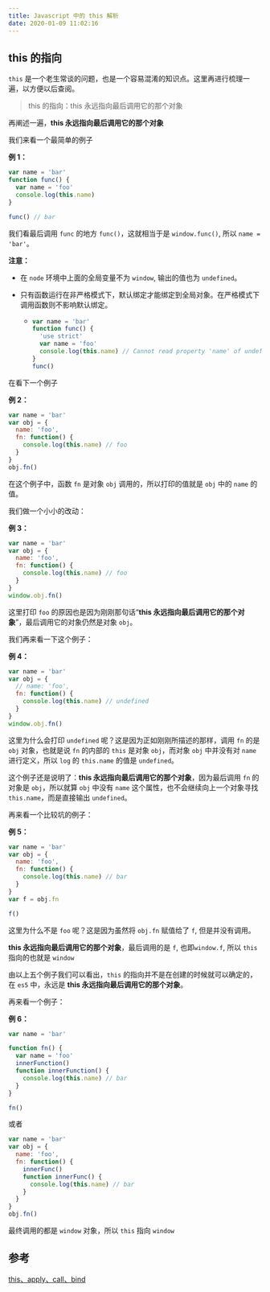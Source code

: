```yaml
---
title: Javascript 中的 this 解析
date: 2020-01-09 11:02:16
---
```


## this 的指向

`this` 是一个老生常谈的问题，也是一个容易混淆的知识点。这里再进行梳理一遍，以方便以后查阅。

> this 的指向：this 永远指向最后调用它的那个对象

再阐述一遍，**this 永远指向最后调用它的那个对象**

我们来看一个最简单的例子

**例 1：**

```js
var name = 'bar'
function func() {
  var name = 'foo'
  console.log(this.name)
}

func() // bar
```

我们看最后调用 `func` 的地方 `func()`，这就相当于是 `window.func()`, 所以 `name = 'bar'`。

**注意：**

- 在 `node` 环境中上面的全局变量不为 `window`, 输出的值也为 `undefined`。
- 只有函数运行在非严格模式下，默认绑定才能绑定到全局对象。在严格模式下调用函数则不影响默认绑定。

  - ```js
    var name = 'bar'
    function func() {
      'use strict'
      var name = 'foo'
      console.log(this.name) // Cannot read property 'name' of undefined
    }
    func()
    ```

在看下一个例子

**例 2：**

```js
var name = 'bar'
var obj = {
  name: 'foo',
  fn: function() {
    console.log(this.name) // foo
  }
}
obj.fn()
```

在这个例子中，函数 `fn` 是对象 `obj` 调用的，所以打印的值就是 `obj` 中的 `name` 的值。

我们做一个小小的改动：

**例 3：**

```js
var name = 'bar'
var obj = {
  name: 'foo',
  fn: function() {
    console.log(this.name) // foo
  }
}
window.obj.fn()
```

这里打印 `foo` 的原因也是因为刚刚那句话“**this 永远指向最后调用它的那个对象**”，最后调用它的对象仍然是对象 `obj`。

我们再来看一下这个例子：

**例 4：**

```js
var name = 'bar'
var obj = {
  // name: 'foo',
  fn: function() {
    console.log(this.name) // undefined
  }
}
window.obj.fn()
```

这里为什么会打印 `undefined` 呢？这是因为正如刚刚所描述的那样，调用 `fn` 的是 `obj` 对象，也就是说 `fn` 的内部的 `this` 是对象 `obj`，而对象 `obj` 中并没有对 `name` 进行定义，所以 `log` 的 `this.name` 的值是 `undefined`。

这个例子还是说明了：**this 永远指向最后调用它的那个对象**，因为最后调用 `fn` 的对象是 `obj`，所以就算 `obj` 中没有 `name` 这个属性，也不会继续向上一个对象寻找 `this.name`，而是直接输出 `undefined`。

再来看一个比较坑的例子：

**例 5：**

```js
var name = 'bar'
var obj = {
  name: 'foo',
  fn: function() {
    console.log(this.name) // bar
  }
}
var f = obj.fn

f()
```

这里为什么不是 `foo` 呢？这是因为虽然将 `obj.fn` 赋值给了 `f`, 但是并没有调用。

**this 永远指向最后调用它的那个对象**，最后调用的是 `f`, 也即`window.f`, 所以 `this` 指向的也就是 `window`

由以上五个例子我们可以看出，`this` 的指向并不是在创建的时候就可以确定的，在 `es5` 中，永远是 **this 永远指向最后调用它的那个对象**。

再来看一个例子：

**例 6：**

```js
var name = 'bar'

function fn() {
  var name = 'foo'
  innerFunction()
  function innerFunction() {
    console.log(this.name) // bar
  }
}

fn()
```

或者

```js
var name = 'bar'
var obj = {
  name: 'foo',
  fn: function() {
    innerFunc()
    function innerFunc() {
      console.log(this.name) // bar
    }
  }
}
obj.fn()
```

最终调用的都是 `window` 对象，所以 `this` 指向 `window`

## 参考

[this、apply、call、bind](https://juejin.im/post/59bfe84351882531b730bac2)

